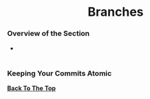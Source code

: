 <h1 align="center">Branches</h1>

### Overview of the Section
* **[](#)**

#
### <a name="Atomic">Keeping Your Commits Atomic</a>


**[Back To The Top](#Overview-of-the-Section)**
#